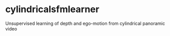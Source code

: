 # cylindricalsfmlearner
Unsupervised learning of depth and ego-motion from cylindrical panoramic video
